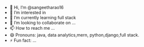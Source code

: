 - 👋 Hi, I’m @sangeetharao16
- 👀 I’m interested in 
- 🌱 I’m currently learning full stack
- 💞️ I’m looking to collaborate on ...
- 📫 How to reach me ...
- 😄 Pronouns: java, data analytics,mern, python,django,full stack.
- ⚡ Fun fact: ...

<!---
sangeetharao16/sangeetharao16 is a ✨ special ✨ repository because its `README.md` (this file) appears on your GitHub profile.
You can click the Preview link to take a look at your changes.
--->

